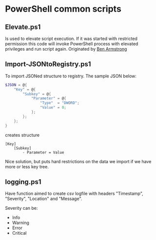 # PowerShell common scripts

## Elevate.ps1

Is used to elevate script execution. If it was started with restricted permission this code will invoke PowerShell process with elevated privileges and run script again. Originated by [Ben Armstrong](https://docs.microsoft.com/ru-ru/archive/blogs/virtual_pc_guy/a-self-elevating-powershell-script)

## Import-JSONtoRegistry.ps1

To import JSONed structure to registry. The sample JSON below:

```powershell
$JSON = @{
    "Key" = @{
        "Subkey" = @{
            "Parameter" = @{
                "Type"  = "DWORD";
                "Value" = 0;
            };
        };
    };
}
```

creates structure

```
[Key]
    [Subkey]
        - Parameter = Value
```

Nice solution, but puts hard restrictions on the data we import if we have more or less key tree.

## logging.ps1

Have function aimed to create csv logfile with headers "Timestamp", "Severity", "Location" and "Message".

Severity can be:

* Info
* Warning
* Error
* Critical
